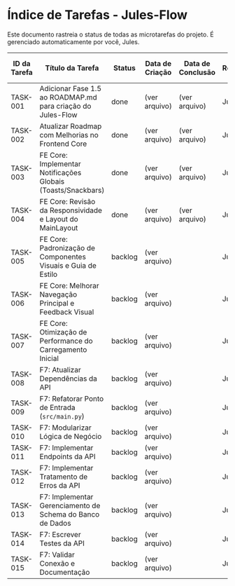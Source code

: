 # Índice de Tarefas - Jules-Flow

Este documento rastreia o status de todas as microtarefas do projeto. É gerenciado automaticamente por você, Jules.

| ID da Tarefa | Título da Tarefa                                              | Status  | Data de Criação | Data de Conclusão | Responsável | Link para Tarefa                                                                 |
|--------------|---------------------------------------------------------------|---------|-----------------|-------------------|-------------|----------------------------------------------------------------------------------|
| TASK-001     | Adicionar Fase 1.5 ao ROADMAP.md para criação do Jules-Flow   | done    | (ver arquivo)   | (ver arquivo)     | Jules       | [Link](./done/TASK-001_Add_Fase_1.5_to_ROADMAP.md)                             |
| TASK-002     | Atualizar Roadmap com Melhorias no Frontend Core              | done    | (ver arquivo)   | (ver arquivo)     | Jules       | [Link](./done/TASK-002_Atualizar_Roadmap_Frontend_Core.md)                     |
| TASK-003     | FE Core: Implementar Notificações Globais (Toasts/Snackbars)  | done    | (ver arquivo)   | (ver arquivo)     | Jules       | [Link](./done/TASK-003_FE_Core_Implementar_Notificacoes_Globais.md)         |
| TASK-004     | FE Core: Revisão da Responsividade e Layout do MainLayout     | done    | (ver arquivo)   | (ver arquivo)     | Jules       | [Link](./done/TASK-004_FE_Core_Revisao_Responsividade_Layout.md)            |
| TASK-005     | FE Core: Padronização de Componentes Visuais e Guia de Estilo | backlog | (ver arquivo)   |                   | Jules       | [Link](./backlog/TASK-005_FE_Core_Padronizacao_Componentes_Visuais.md)       |
| TASK-006     | FE Core: Melhorar Navegação Principal e Feedback Visual       | backlog | (ver arquivo)   |                   | Jules       | [Link](./backlog/TASK-006_FE_Core_Melhoria_Navegacao_Feedback_Visual.md)      |
| TASK-007     | FE Core: Otimização de Performance do Carregamento Inicial    | backlog | (ver arquivo)   |                   | Jules       | [Link](./backlog/TASK-007_FE_Core_Otimizacao_Performance_Carregamento.md)    |
| TASK-008     | F7: Atualizar Dependências da API                             | backlog | (ver arquivo)   |                   | Jules       | [Link](./backlog/TASK-008_Atualizar_Dependencias_API.md)                       |
| TASK-009     | F7: Refatorar Ponto de Entrada (`src/main.py`)                | backlog | (ver arquivo)   |                   | Jules       | [Link](./backlog/TASK-009_Refatorar_Ponto_Entrada.md)                          |
| TASK-010     | F7: Modularizar Lógica de Negócio                             | backlog | (ver arquivo)   |                   | Jules       | [Link](./backlog/TASK-010_Modularizar_Logica_Negocio.md)                       |
| TASK-011     | F7: Implementar Endpoints da API                              | backlog | (ver arquivo)   |                   | Jules       | [Link](./backlog/TASK-011_Implementar_Endpoints_API.md)                        |
| TASK-012     | F7: Implementar Tratamento de Erros da API                    | backlog | (ver arquivo)   |                   | Jules       | [Link](./backlog/TASK-012_Implementar_Tratamento_Erros_API.md)                 |
| TASK-013     | F7: Implementar Gerenciamento de Schema do Banco de Dados     | backlog | (ver arquivo)   |                   | Jules       | [Link](./backlog/TASK-013_Implementar_Gerenciamento_Schema_BD.md)              |
| TASK-014     | F7: Escrever Testes da API                                    | backlog | (ver arquivo)   |                   | Jules       | [Link](./backlog/TASK-014_Escrever_Testes_API.md)                              |
| TASK-015     | F7: Validar Conexão e Documentação                            | backlog | (ver arquivo)   |                   | Jules       | [Link](./backlog/TASK-015_Validar_Conexao_Documentacao.md)                     |
